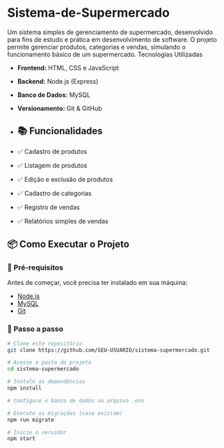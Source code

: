 # Sistema-de-Supermercado
Um sistema simples de gerenciamento de supermercado, desenvolvido para fins de estudo e prática em desenvolvimento de software. O projeto permite gerenciar produtos, categorias e vendas, simulando o funcionamento básico de um supermercado.
Tecnologias Utilizadas
- **Frontend:** HTML, CSS e JavaScript  
- **Backend:** Node.js (Express)  
- **Banco de Dados:** MySQL  
- **Versionamento:** Git & GitHub

- ## 📚 Funcionalidades
- ✅ Cadastro de produtos
- ✅ Listagem de produtos
- ✅ Edição e exclusão de produtos
- ✅ Cadastro de categorias
- ✅ Registro de vendas
- ✅ Relatórios simples de vendas

## 📦 Como Executar o Projeto

### 🔹 Pré-requisitos
Antes de começar, você precisa ter instalado em sua máquina:
- [Node.js](https://nodejs.org/)
- [MySQL](https://www.mysql.com/)
- [Git](https://git-scm.com/)

### 🔹 Passo a passo
```bash
# Clone este repositório
git clone https://github.com/SEU-USUARIO/sistema-supermercado.git

# Acesse a pasta do projeto
cd sistema-supermercado

# Instale as dependências
npm install

# Configure o banco de dados no arquivo .env

# Execute as migrações (caso existam)
npm run migrate

# Inicie o servidor
npm start
